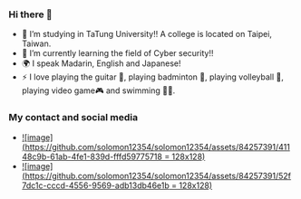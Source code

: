 ### Hi there 👋

- 🔭 I’m studying in TaTung University!! A college is located on Taipei, Taiwan.
- 🌱 I’m currently learning the field of Cyber security!!
- 🌍 I speak Madarin, English and Japanese!
- ⚡ I love playing the guitar 🎸, playing badminton 🏸, playing volleyball 🏐, playing video game🎮 and swimming 🏊‍♂️.

### My contact and social media
- [![image](https://github.com/solomon12354/solomon12354/assets/84257391/41148c9b-61ab-4fe1-839d-fffd59775718 = 128x128)](https://www.facebook.com/slwang1/)
- [![image](https://github.com/solomon12354/solomon12354/assets/84257391/52f7dc1c-cccd-4556-9569-adb13db46e1b = 128x128)](https://www.instagram.com/shao_lei_900518/?hl=zh-tw)



<!--
**solomon12354/solomon12354** is a ✨ _special_ ✨ repository because its `README.md` (this file) appears on your GitHub profile.

Here are some ideas to get you started:

- 🔭 I’m currently working on ...
- 🌱 I’m currently learning ...
- 👯 I’m looking to collaborate on ...
- 🤔 I’m looking for help with ...
- 💬 Ask me about ...
- 📫 How to reach me: ...
- 😄 Pronouns: ...
- ⚡ Fun fact: ...
-->
